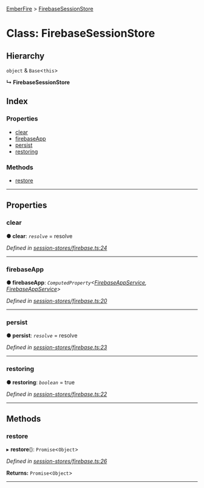 [EmberFire](../README.md) > [FirebaseSessionStore](../classes/firebasesessionstore.md)

# Class: FirebaseSessionStore

## Hierarchy

  `object` & `Base`<`this`>

**↳ FirebaseSessionStore**

## Index

### Properties

* [clear](firebasesessionstore.md#clear)
* [firebaseApp](firebasesessionstore.md#firebaseapp)
* [persist](firebasesessionstore.md#persist)
* [restoring](firebasesessionstore.md#restoring)

### Methods

* [restore](firebasesessionstore.md#restore)

---

## Properties

<a id="clear"></a>

###  clear

**● clear**: *`resolve`* =  resolve

*Defined in [session-stores/firebase.ts:24](https://github.com/firebase/emberfire/blob/ffe43cd/addon/session-stores/firebase.ts#L24)*

___
<a id="firebaseapp"></a>

###  firebaseApp

**● firebaseApp**: *`ComputedProperty`<[FirebaseAppService](firebaseappservice.md), [FirebaseAppService](firebaseappservice.md)>*

*Defined in [session-stores/firebase.ts:20](https://github.com/firebase/emberfire/blob/ffe43cd/addon/session-stores/firebase.ts#L20)*

___
<a id="persist"></a>

###  persist

**● persist**: *`resolve`* =  resolve

*Defined in [session-stores/firebase.ts:23](https://github.com/firebase/emberfire/blob/ffe43cd/addon/session-stores/firebase.ts#L23)*

___
<a id="restoring"></a>

###  restoring

**● restoring**: *`boolean`* = true

*Defined in [session-stores/firebase.ts:22](https://github.com/firebase/emberfire/blob/ffe43cd/addon/session-stores/firebase.ts#L22)*

___

## Methods

<a id="restore"></a>

###  restore

▸ **restore**(): `Promise`<`Object`>

*Defined in [session-stores/firebase.ts:26](https://github.com/firebase/emberfire/blob/ffe43cd/addon/session-stores/firebase.ts#L26)*

**Returns:** `Promise`<`Object`>

___


